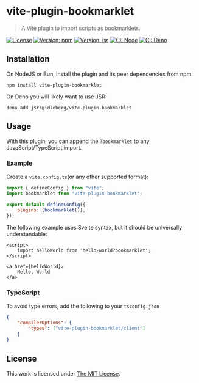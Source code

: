 # vite-plugin-bookmarklet

> A Vite plugin to import scripts as bookmarklets.

[![License](https://img.shields.io/github/license/idleberg/vite-plugin-bookmarklet?color=blue&style=for-the-badge)](https://github.com/idleberg/vite-plugin-bookmarklet/blob/main/LICENSE)
[![Version: npm](https://img.shields.io/npm/v/vite-plugin-bookmarklet?style=for-the-badge)](https://www.npmjs.org/package/vite-plugin-bookmarklet)
[![Version: jsr](https://img.shields.io/jsr/v/@idleberg/vite-plugin-bookmarklet?style=for-the-badge)](https://jsr.io/@idleberg/vite-plugin-bookmarklet)
[![CI: Node](https://img.shields.io/github/actions/workflow/status/idleberg/vite-plugin-bookmarklet/node.yml?logo=nodedotjs&logoColor=white&style=for-the-badge)](https://github.com/idleberg/vite-plugin-bookmarklet/actions/workflows/node.yml)
[![CI: Deno](https://img.shields.io/github/actions/workflow/status/idleberg/vite-plugin-bookmarklet/deno.yml?logo=deno&logoColor=white&style=for-the-badge)](https://github.com/idleberg/vite-plugin-bookmarklet/actions/workflows/deno.yml)

## Installation

On NodeJS or Bun, install the plugin and its peer dependencies from npm:

```shell
npm install vite-plugin-bookmarklet
```

On Deno you will likely want to use JSR:

```shell
deno add jsr:@idleberg/vite-plugin-bookmarklet
```

## Usage

With this plugin, you can append the `?bookmarklet` to any JavaScript/TypeScript import.

### Example

Create a `vite.config.ts`(or any other supported format):

```javascript
import { defineConfig } from "vite";
import bookmarklet from "vite-plugin-bookmarklet";

export default defineConfig({
	plugins: [bookmarklet()],
});
```

The following example uses Svelte syntax, but it should be universally understandable:

```svelte
<script>
	import helloWorld from 'hello-world?bookmarklet';
</script>

<a href={helloWorld}>
	Hello, World
</a>
```

### TypeScript

To avoid type errors, add the following to your `tsconfig.json`

```json
{
	"compilerOptions": {
		"types": ["vite-plugin-bookmarklet/client"]
	}
}
```

## License

This work is licensed under [The MIT License](LICENSE).

```

```
